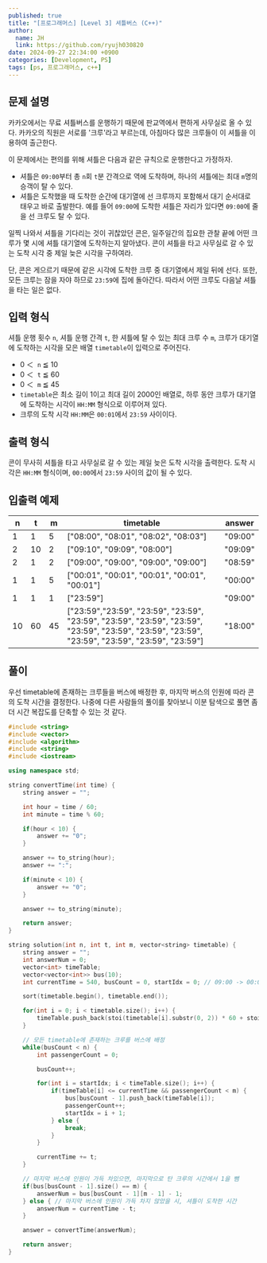 ```yaml
---
published: true
title: "[프로그래머스] [Level 3] 셔틀버스 (C++)"
author:
  name: JH
  link: https://github.com/ryujh030820
date: 2024-09-27 22:34:00 +0900
categories: [Development, PS]
tags: [ps, 프로그래머스, c++]
---
```


## 문제 설명

카카오에서는 무료 셔틀버스를 운행하기 때문에 판교역에서 편하게 사무실로 올 수 있다. 카카오의 직원은 서로를 '크루'라고 부르는데, 아침마다 많은 크루들이 이 셔틀을 이용하여 출근한다.

이 문제에서는 편의를 위해 셔틀은 다음과 같은 규칙으로 운행한다고 가정하자.

- 셔틀은 `09:00`부터 총 `n`회 `t`분 간격으로 역에 도착하며, 하나의 셔틀에는 최대 `m`명의 승객이 탈 수 있다.
- 셔틀은 도착했을 때 도착한 순간에 대기열에 선 크루까지 포함해서 대기 순서대로 태우고 바로 출발한다. 예를 들어 `09:00`에 도착한 셔틀은 자리가 있다면 `09:00`에 줄을 선 크루도 탈 수 있다.

일찍 나와서 셔틀을 기다리는 것이 귀찮았던 콘은, 일주일간의 집요한 관찰 끝에 어떤 크루가 몇 시에 셔틀 대기열에 도착하는지 알아냈다. 콘이 셔틀을 타고 사무실로 갈 수 있는 도착 시각 중 제일 늦은 시각을 구하여라.

단, 콘은 게으르기 때문에 같은 시각에 도착한 크루 중 대기열에서 제일 뒤에 선다. 또한, 모든 크루는 잠을 자야 하므로 `23:59`에 집에 돌아간다. 따라서 어떤 크루도 다음날 셔틀을 타는 일은 없다.

## 입력 형식

셔틀 운행 횟수 `n`, 셔틀 운행 간격 `t`, 한 셔틀에 탈 수 있는 최대 크루 수 `m`, 크루가 대기열에 도착하는 시각을 모은 배열 `timetable`이 입력으로 주어진다.

- 0 ＜  `n` ≦ 10
- 0 ＜  `t` ≦ 60
- 0 ＜  `m` ≦ 45
- `timetable`은 최소 길이 1이고 최대 길이 2000인 배열로, 하루 동안 크루가 대기열에 도착하는 시각이 `HH:MM` 형식으로 이루어져 있다.
- 크루의 도착 시각 `HH:MM`은 `00:01`에서 `23:59` 사이이다.

## 출력 형식

콘이 무사히 셔틀을 타고 사무실로 갈 수 있는 제일 늦은 도착 시각을 출력한다. 도착 시각은 `HH:MM` 형식이며, `00:00`에서 `23:59` 사이의 값이 될 수 있다.

## 입출력 예제

| n   | t   | m   | timetable                                                                                                                                       | answer  |
| --- | --- | --- | ----------------------------------------------------------------------------------------------------------------------------------------------- | ------- |
| 1   | 1   | 5   | ["08:00", "08:01", "08:02", "08:03"]                                                                                                            | "09:00" |
| 2   | 10  | 2   | ["09:10", "09:09", "08:00"]                                                                                                                     | "09:09" |
| 2   | 1   | 2   | ["09:00", "09:00", "09:00", "09:00"]                                                                                                            | "08:59" |
| 1   | 1   | 5   | ["00:01", "00:01", "00:01", "00:01", "00:01"]                                                                                                   | "00:00" |
| 1   | 1   | 1   | ["23:59"]                                                                                                                                       | "09:00" |
| 10  | 60  | 45  | ["23:59","23:59", "23:59", "23:59", "23:59", "23:59", "23:59", "23:59", "23:59", "23:59", "23:59", "23:59", "23:59", "23:59", "23:59", "23:59"] | "18:00" |

## 풀이

우선 timetable에 존재하는 크루들을 버스에 배정한 후, 마지막 버스의 인원에 따라 콘의 도착 시간을 결정한다. 나중에 다른 사람들의 풀이를 찾아보니 이분 탐색으로 풀면 좀 더 시간 복잡도를 단축할 수 있는 것 같다.

```cpp
#include <string>
#include <vector>
#include <algorithm>
#include <string>
#include <iostream>

using namespace std;

string convertTime(int time) {
    string answer = "";

    int hour = time / 60;
    int minute = time % 60;

    if(hour < 10) {
        answer += "0";
    }

    answer += to_string(hour);
    answer += ":";

    if(minute < 10) {
        answer += "0";
    }

    answer += to_string(minute);

    return answer;
}

string solution(int n, int t, int m, vector<string> timetable) {
    string answer = "";
    int answerNum = 0;
    vector<int> timeTable;
    vector<vector<int>> bus(10);
    int currentTime = 540, busCount = 0, startIdx = 0; // 09:00 -> 00:00부터 540분이 지남

    sort(timetable.begin(), timetable.end());

    for(int i = 0; i < timetable.size(); i++) {
        timeTable.push_back(stoi(timetable[i].substr(0, 2)) * 60 + stoi(timetable[i].substr(3, 2)));
    }

    // 모든 timetable에 존재하는 크루를 버스에 배정
    while(busCount < n) {
        int passengerCount = 0;

        busCount++;

        for(int i = startIdx; i < timeTable.size(); i++) {
            if(timeTable[i] <= currentTime && passengerCount < m) {
                bus[busCount - 1].push_back(timeTable[i]);
                passengerCount++;
                startIdx = i + 1;
            } else {
                break;
            }
        }

        currentTime += t;
    }

    // 마지막 버스에 인원이 가득 차있으면, 마지막으로 탄 크루의 시간에서 1을 뺌
    if(bus[busCount - 1].size() == m) {
        answerNum = bus[busCount - 1][m - 1] - 1;
    } else { // 마지막 버스에 인원이 가득 차지 않았을 시, 셔틀이 도착한 시간
        answerNum = currentTime - t;
    }

    answer = convertTime(answerNum);

    return answer;
}
```
